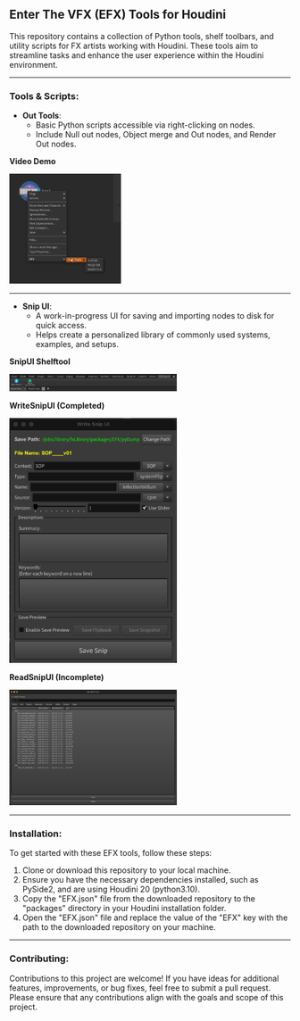 ## Enter The VFX (EFX) Tools for Houdini

This repository contains a collection of Python tools, shelf toolbars, and utility scripts for FX artists working with Houdini. These tools aim to streamline tasks and enhance the user experience within the Houdini environment.

---

### Tools & Scripts:

- **Out Tools**:
  - Basic Python scripts accessible via right-clicking on nodes.
  - Include Null out nodes, Object merge and Out nodes, and Render Out nodes.

**Video Demo**

[<img src="https://github.com/Th3Disasterpiece/EFX/blob/master/config/thumbnails/out_tools_snapshot.png" width="200">](https://vimeo.com/653346110)

---

- **Snip UI**:
  - A work-in-progress UI for saving and importing nodes to disk for quick access.
  - Helps create a personalized library of commonly used systems, examples, and setups.

**SnipUI Shelftool**

<img src="https://github.com/Th3Disasterpiece/EFX/blob/master/config/thumbnails/snipUIShelftool_snapshot.png" alt="SnipUI Shelftool" width="300">

**WriteSnipUI (Completed)**

<img src="https://github.com/Th3Disasterpiece/EFX/blob/master/config/thumbnails/writeSnipUI_snapshot.png" alt="Write SnipUI" width="300">

**ReadSnipUI (Incomplete)**

<img src="https://github.com/Th3Disasterpiece/EFX/blob/master/config/thumbnails/readSnipUI_snapshot.png" alt="Read SnipUI" width="300">

---

### Installation:

To get started with these EFX tools, follow these steps:
1. Clone or download this repository to your local machine.
2. Ensure you have the necessary dependencies installed, such as PySide2, and are using Houdini 20 (python3.10).
3. Copy the "EFX.json" file from the downloaded repository to the "packages" directory in your Houdini installation folder.
4. Open the "EFX.json" file and replace the value of the "EFX" key with the path to the downloaded repository on your machine.

---

### Contributing:

Contributions to this project are welcome! If you have ideas for additional features, improvements, or bug fixes, feel free to submit a pull request. Please ensure that any contributions align with the goals and scope of this project.
